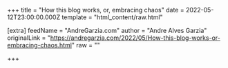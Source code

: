 
+++
title = "How this blog works, or, embracing chaos"
date = 2022-05-12T23:00:00.000Z
template = "html_content/raw.html"

[extra]
feedName = "AndreGarzia.com"
author = "Andre Alves Garzia"
originalLink = "https://andregarzia.com/2022/05/How-this-blog-works-or-embracing-chaos.html"
raw = ""

+++


